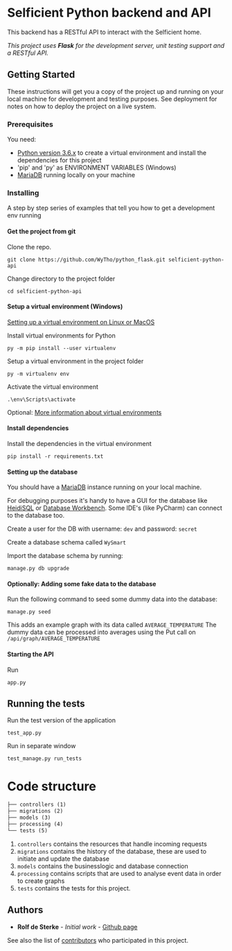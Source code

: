 # Selficient Python backend and API

This backend has a RESTful API to interact with the Selficient home.

_This project uses __Flask__ for the development server, unit testing support and a RESTful API._

## Getting Started

These instructions will get you a copy of the project up and running on your local machine for development and testing purposes. See deployment for notes on how to deploy the project on a live system.

### Prerequisites

You need:
* [Python version 3.6.x](https://www.python.org/downloads/) to create a virtual environment and install the dependencies for this project
* 'pip' and 'py' as ENVIRONMENT VARIABLES (Windows)
* [MariaDB](https://mariadb.com/downloads/) running locally on your machine

### Installing

A step by step series of examples that tell you how to get a development env running

#### Get the project from git

Clone the repo.
```
git clone https://github.com/WyTho/python_flask.git selficient-python-api
```

Change directory to the project folder
```
cd selficient-python-api
```

#### Setup a virtual environment (Windows)

[Setting up a virtual environment on Linux or MacOS](https://packaging.python.org/guides/installing-using-pip-and-virtualenv/)

Install virtual environments for Python
```
py -m pip install --user virtualenv
```

Setup a virtual environment in the project folder
```
py -m virtualenv env
```

Activate the virtual environment
```
.\env\Scripts\activate
```

Optional: [More information about virtual environments](https://packaging.python.org/guides/installing-using-pip-and-virtualenv/)

#### Install dependencies

Install the dependencies in the virtual environment
```
pip install -r requirements.txt
```

#### Setting up the database

You should have a [MariaDB](https://mariadb.com/downloads/) instance running on your local machine.

For debugging purposes it's handy to have a GUI for the database like [HeidiSQL](https://www.heidisql.com/download.php) or [Database Workbench](https://www.upscene.com/database_workbench/). Some IDE's (like PyCharm) can connect to the database too.

Create a user for the DB with username: ```dev``` and password: ```secret```

Create a database schema called ```WySmart```

Import the database schema by running:
```
manage.py db upgrade
```

#### Optionally: Adding some fake data to the database

Run the following command to seed some dummy data into the database:
```
manage.py seed
```
This adds an example graph with its data called ```AVERAGE_TEMPERATURE```
The dummy data can be processed into averages using the Put call on ```/api/graph/AVERAGE_TEMPERATURE```

#### Starting the API
Run
```
app.py
```

## Running the tests
Run the test version of the application
```
test_app.py
```

Run in separate window
```
test_manage.py run_tests
```

# Code structure
```markdown
├── controllers (1)
├── migrations (2)
├── models (3)
├── processing (4)
└── tests (5)
```

1. `controllers` contains the resources that handle incoming requests
2. `migrations` contains the history of the database, these are used to initiate and update the database
3. `models` contains the businesslogic and database connection
4. `processing` contains scripts that are used to analyse event data in order to create graphs
5. `tests` contains the tests for this project.

## Authors

* **Rolf de Sterke** - *Initial work* - [Github page](https://github.com/RolfdeSterke)

See also the list of [contributors](https://github.com/wytho/python_flask/contributors) who participated in this project.
